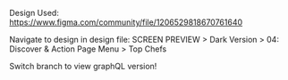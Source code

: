 Design Used: https://www.figma.com/community/file/1206529818670761640

Navigate to design in design file: 
SCREEN PREVIEW > Dark Version > 04: Discover & Action Page Menu > Top Chefs

Switch branch to view graphQL version!
